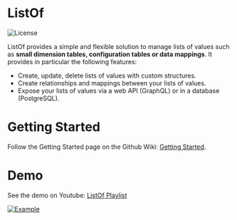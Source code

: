 # ListOf

![License](https://img.shields.io/github/license/alexisrolland/listof.svg "Apache-2.0")

ListOf provides a simple and flexible solution to manage lists of values such as **small dimension tables, configuration tables or data mappings**.
It provides in particular the following features:
- Create, update, delete lists of values with custom structures.
- Create relationships and mappings between your lists of values.
- Expose your lists of values via a web API (GraphQL) or in a database (PostgreSQL).

# Getting Started

Follow the Getting Started page on the Github Wiki: [Getting Started](https://github.com/alexisrolland/listof/wiki/Getting-Started).

# Demo

See the demo on Youtube: [ListOf Playlist](https://youtu.be/3ScHiakIBFI)

[![Example](https://github.com/alexisrolland/listof/blob/master/doc/screenshot.png?raw=true)](https://youtu.be/3ScHiakIBFI)
